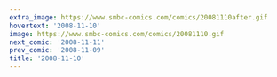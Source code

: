 ```yaml
---
extra_image: https://www.smbc-comics.com/comics/20081110after.gif
hovertext: '2008-11-10'
image: https://www.smbc-comics.com/comics/20081110.gif
next_comic: '2008-11-11'
prev_comic: '2008-11-09'
title: '2008-11-10'
---
```


